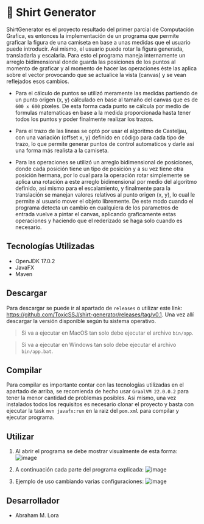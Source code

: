 
# 👕 Shirt Generator

ShirtGenerator es el proyecto resultado del primer parcial de Computación Grafica, es entonces la implementación de un programa que permite graficar la figura de una camiseta en base a unas medidas que el usuario puede introducir. Asi mismo, el usuario puede rotar la figura generada, transladarla y escalarla. Para esto el programa maneja internamente un arreglo bidimensional donde guarda las posiciones de los puntos al momento de graficar y al momento de hacer las operaciones éste las aplica sobre el vector provocando que se actualice la vista (canvas) y se vean reflejados esos cambios.

- Para el cálculo de puntos se utilizó meramente las medidas partiendo de un punto origen (x, y) cálculado en base al tamaño del canvas que es de `600 x 600` pixeles. De esta forma cada punto se cálcula por medio de formulas matematicas en base a la medida proporcionada hasta tener todos los puntos y poder finalmente realizar los trazos.

- Para el trazo de las lineas se optó por usar el algoritmo de Casteljau, con una variación (offset x, y) definido en código para cada tipo de trazo, lo que permite generar puntos de control automaticos y darle así una forma más realista a la camiseta.

- Para las operaciones se utilizó un arreglo bidimensional de posiciones, donde cada posición tiene un tipo de posición y a su vez tiene otra posición hermana, por lo cual para la operación rotar simplemente se aplica una rotación a este arreglo bidimensional por medio del algoritmo definido, asi mismo para el escalamiento, y finalmente para la translación se manejan valores relativos al punto origen (x, y), lo cual le permite al usuario mover el objeto libremente. De este modo cuando el programa detecta un cambio en cualquiera de los parametros de entrada vuelve a pintar el canvas, aplicando graficamente estas operaciones y haciendo que el rederizado se haga solo cuando es necesario.

## Tecnologías Utilizadas

- OpenJDK 17.0.2
- JavaFX
- Maven

## Descargar

Para descargar se puede ir al apartado de `releases` o utilizar este link: <https://github.com/ToxicSSJ/shirt-generator/releases/tag/v0.1>. Una vez allí descargar la versión disponible según tu sistema operativo.
> Si va a ejecutar en MacOS tan solo debe ejecutar el archivo `bin/app`.

> Si va a ejecutar en Windows tan solo debe ejecutar el archivo `bin/app.bat`.

## Compilar

Para compilar es importante contar con las tecnologías utilizadas en el apartado de arriba, se recomienda de hecho usar `GraalVM 22.0.0.2` para tener la menor cantidad de problemas posibles. Asi mismo, una vez instalados todos los requisitos es necesario clonar el proyecto y basta con ejecutar la task `mvn javafx:run` en la raiz del `pom.xml` para compilar y ejecutar programa.

## Utilizar

1. Al abrir el programa se debe mostrar visualmente de esta forma:
   ![image](https://imgur.com/RjuGS2g.png)

2. A continuación cada parte del programa explicada:
   ![image](https://imgur.com/rxZorl2.png)

3. Ejemplo de uso cambiando varias configuraciones:
   ![image](https://imgur.com/CDC71Fp.png)

## Desarrollador
- Abraham M. Lora